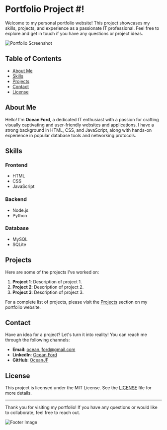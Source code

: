 # Portfolio Project #!

Welcome to my personal portfolio website! This project showcases my skills, projects, and experience as a passionate IT professional. Feel free to explore and get in touch if you have any questions or project ideas.

![Portfolio Screenshot](images/portfolio-screenshot.png)

## Table of Contents

- [About Me](#about-me)
- [Skills](#skills)
- [Projects](#projects)
- [Contact](#contact)
- [License](#license)

## About Me

Hello! I'm **Ocean Ford**, a dedicated IT enthusiast with a passion for crafting visually captivating and user-friendly websites and applications. I have a strong background in HTML, CSS, and JavaScript, along with hands-on experience in popular database tools and networking protocols.

## Skills

### Frontend

- HTML
- CSS
- JavaScript

### Backend

- Node.js
- Python

### Database

- MySQL
- SQLite

## Projects

Here are some of the projects I've worked on:

1. **Project 1**: Description of project 1.
2. **Project 2**: Description of project 2.
3. **Project 3**: Description of project 3.

For a complete list of projects, please visit the [Projects](#projects) section on my portfolio website.

## Contact

Have an idea for a project? Let's turn it into reality! You can reach me through the following channels:

- **Email**: [ocean.jford@gmail.com](mailto:ocean.jford@gmail.com)
- **LinkedIn**: [Ocean Ford](https://www.linkedin.com/in/ocean-ford-a9304331a/)
- **GitHub**: [OceanJF](https://github.com/OceanJF)

## License

This project is licensed under the MIT License. See the [LICENSE](LICENSE) file for more details.

---

Thank you for visiting my portfolio! If you have any questions or would like to collaborate, feel free to reach out.

![Footer Image](images/footer-image.png)
